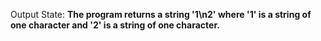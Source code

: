 Output State: **The program returns a string '1\n2' where '1' is a string of one character and '2' is a string of one character.**
